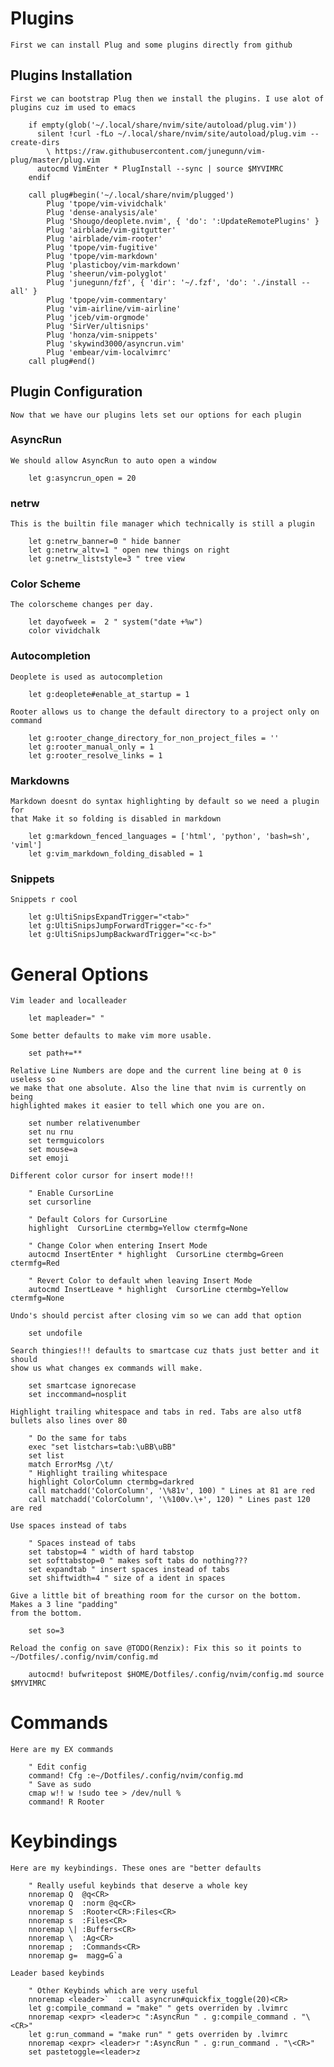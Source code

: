 # Plugins

    First we can install Plug and some plugins directly from github

## Plugins Installation

    First we can bootstrap Plug then we install the plugins. I use alot of plugins cuz im used to emacs  

```vim
    if empty(glob('~/.local/share/nvim/site/autoload/plug.vim'))
      silent !curl -fLo ~/.local/share/nvim/site/autoload/plug.vim --create-dirs
        \ https://raw.githubusercontent.com/junegunn/vim-plug/master/plug.vim
      autocmd VimEnter * PlugInstall --sync | source $MYVIMRC
    endif
    
    call plug#begin('~/.local/share/nvim/plugged')
        Plug 'tpope/vim-vividchalk'
        Plug 'dense-analysis/ale'
        Plug 'Shougo/deoplete.nvim', { 'do': ':UpdateRemotePlugins' }
        Plug 'airblade/vim-gitgutter'
        Plug 'airblade/vim-rooter'
        Plug 'tpope/vim-fugitive'
        Plug 'tpope/vim-markdown'
        Plug 'plasticboy/vim-markdown'
        Plug 'sheerun/vim-polyglot'
        Plug 'junegunn/fzf', { 'dir': '~/.fzf', 'do': './install --all' }
        Plug 'tpope/vim-commentary'
        Plug 'vim-airline/vim-airline'
        Plug 'jceb/vim-orgmode'
        Plug 'SirVer/ultisnips'
        Plug 'honza/vim-snippets'
        Plug 'skywind3000/asyncrun.vim'
        Plug 'embear/vim-localvimrc'
    call plug#end()
```

## Plugin Configuration 

    Now that we have our plugins lets set our options for each plugin

### AsyncRun

    We should allow AsyncRun to auto open a window

```vim
    let g:asyncrun_open = 20
```

### netrw

    This is the builtin file manager which technically is still a plugin

```vim
    let g:netrw_banner=0 " hide banner
    let g:netrw_altv=1 " open new things on right
    let g:netrw_liststyle=3 " tree view
```

### Color Scheme

    The colorscheme changes per day.

```vim
    let dayofweek =  2 " system("date +%w")
    color vividchalk
```

### Autocompletion

    Deoplete is used as autocompletion

```vim
    let g:deoplete#enable_at_startup = 1
```

    Rooter allows us to change the default directory to a project only on command

```vim
    let g:rooter_change_directory_for_non_project_files = ''
    let g:rooter_manual_only = 1
    let g:rooter_resolve_links = 1
```

### Markdowns

    Markdown doesnt do syntax highlighting by default so we need a plugin for
    that Make it so folding is disabled in markdown

```vim
    let g:markdown_fenced_languages = ['html', 'python', 'bash=sh', 'viml']
    let g:vim_markdown_folding_disabled = 1
```

### Snippets

    Snippets r cool

```vim
    let g:UltiSnipsExpandTrigger="<tab>"
    let g:UltiSnipsJumpForwardTrigger="<c-f>"
    let g:UltiSnipsJumpBackwardTrigger="<c-b>"
```

# General Options

    Vim leader and localleader

```vim
    let mapleader=" "
```

    Some better defaults to make vim more usable.

```vim
    set path+=**
```

    Relative Line Numbers are dope and the current line being at 0 is useless so
    we make that one absolute. Also the line that nvim is currently on being 
    highlighted makes it easier to tell which one you are on.

```vim
    set number relativenumber
    set nu rnu
    set termguicolors
    set mouse=a
    set emoji
```

    Different color cursor for insert mode!!!

```vim
    " Enable CursorLine
    set cursorline

    " Default Colors for CursorLine
    highlight  CursorLine ctermbg=Yellow ctermfg=None

    " Change Color when entering Insert Mode
    autocmd InsertEnter * highlight  CursorLine ctermbg=Green ctermfg=Red

    " Revert Color to default when leaving Insert Mode
    autocmd InsertLeave * highlight  CursorLine ctermbg=Yellow ctermfg=None
```

    Undo's should percist after closing vim so we can add that option

```vim
    set undofile
```

    Search thingies!!! defaults to smartcase cuz thats just better and it should
    show us what changes ex commands will make.

```vim
    set smartcase ignorecase
    set inccommand=nosplit
```

    Highlight trailing whitespace and tabs in red. Tabs are also utf8 bullets also lines over 80

```vim
    " Do the same for tabs
    exec "set listchars=tab:\uBB\uBB"
    set list
    match ErrorMsg /\t/
    " Highlight trailing whitespace
    highlight ColorColumn ctermbg=darkred
    call matchadd('ColorColumn', '\%81v', 100) " Lines at 81 are red
    call matchadd('ColorColumn', '\%100v.\+', 120) " Lines past 120 are red
```


    Use spaces instead of tabs  

```vim
    " Spaces instead of tabs
    set tabstop=4 " width of hard tabstop
    set softtabstop=0 " makes soft tabs do nothing???
    set expandtab " insert spaces instead of tabs
    set shiftwidth=4 " size of a ident in spaces
```

    Give a little bit of breathing room for the cursor on the bottom. Makes a 3 line "padding"
    from the bottom.

```vim
    set so=3
```

    Reload the config on save @TODO(Renzix): Fix this so it points to ~/Dotfiles/.config/nvim/config.md

```vim
    autocmd! bufwritepost $HOME/Dotfiles/.config/nvim/config.md source $MYVIMRC
```

# Commands

    Here are my EX commands

```vim
    " Edit config
    command! Cfg :e~/Dotfiles/.config/nvim/config.md
    " Save as sudo
    cmap w!! w !sudo tee > /dev/null %
    command! R Rooter
```

# Keybindings

    Here are my keybindings. These ones are "better defaults

```vim
    " Really useful keybinds that deserve a whole key
    nnoremap Q  @q<CR>
    vnoremap Q  :norm @q<CR>
    nnoremap S  :Rooter<CR>:Files<CR>
    nnoremap s  :Files<CR>
    nnoremap \| :Buffers<CR>
    nnoremap \  :Ag<CR>
    nnoremap ;  :Commands<CR>
    nnoremap g=  magg=G`a
```

    Leader based keybinds

```vim
    " Other Keybinds which are very useful
    nnoremap <leader>`  :call asyncrun#quickfix_toggle(20)<CR>
    let g:compile_command = "make" " gets overriden by .lvimrc
    nnoremap <expr> <leader>c ":AsyncRun " . g:compile_command . "\<CR>"
    let g:run_command = "make run" " gets overriden by .lvimrc
    nnoremap <expr> <leader>r ":AsyncRun " . g:run_command . "\<CR>"
    set pastetoggle=<leader>z
```
